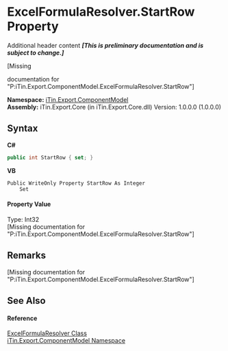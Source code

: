 # ExcelFormulaResolver.StartRow Property 
Additional header content _**\[This is preliminary documentation and is subject to change.\]**_

\[Missing <summary> documentation for "P:iTin.Export.ComponentModel.ExcelFormulaResolver.StartRow"\]

**Namespace:**&nbsp;<a href="55171ca4-890c-0ab2-e812-efe82bc0b686">iTin.Export.ComponentModel</a><br />**Assembly:**&nbsp;iTin.Export.Core (in iTin.Export.Core.dll) Version: 1.0.0.0 (1.0.0.0)

## Syntax

**C#**<br />
``` C#
public int StartRow { set; }
```

**VB**<br />
``` VB
Public WriteOnly Property StartRow As Integer
	Set
```


#### Property Value
Type: Int32<br />\[Missing <value> documentation for "P:iTin.Export.ComponentModel.ExcelFormulaResolver.StartRow"\]

## Remarks
\[Missing <remarks> documentation for "P:iTin.Export.ComponentModel.ExcelFormulaResolver.StartRow"\]

## See Also


#### Reference
<a href="5c1e566c-76f3-e359-e7cf-154334b55a72">ExcelFormulaResolver Class</a><br /><a href="55171ca4-890c-0ab2-e812-efe82bc0b686">iTin.Export.ComponentModel Namespace</a><br />